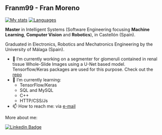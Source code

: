 ## Franm99 - Fran Moreno

[![My stats](https://github-readme-stats.vercel.app/api?username=Franm99&show_icons=true&theme=vue&count_private=true)](https://github.com/anuraghazra/github-readme-stats)
[![Languages](https://github-readme-stats.vercel.app/api/top-langs/?username=Franm99&theme=vue&count_private=true)](https://github.com/anuraghazra/github-readme-stats)

**Master** in Intelligent Systems (Software Engineering focusing **Machine Learning**, **Computer Vision** and **Robotics**), in Castellón (Spain).

Graduated in Electronics, Robotics and Mechatronics Engineering by the University of Málaga (Spain).

- 🔭 I’m currently working on a segmenter for glomeruli contained in renal tissue Whole-Slide Images using a U-Net based model. Tensorflow/Keras packages are used for this purpose. Check out the [repo](https://github.com/Franm99/unet-bnsreenu)
- 🌱 I’m currently learning:
  * TensorFlow/Keras 
  * SQL and MySQL
  * C++
  * HTTP/CSS/Js
- 📫 How to reach me: via [e-mail](mailto:fran_99_cbm@hotmail.com?subject=[GitHub])


More about me: 

[![Linkedin Badge](https://img.shields.io/badge/-Franm99-blue?style=flat-square&logo=Linkedin&logoColor=white&link=https://www.linkedin.com/in/francisco-javier-moreno-rodr%C3%ADguez-83570819b/)](https://www.linkedin.com/in/francisco-javier-moreno-rodr%C3%ADguez-83570819b/)
